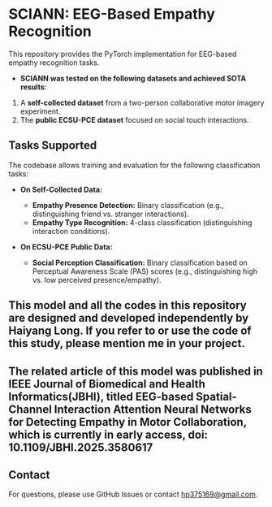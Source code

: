 # SCIANN: EEG-Based Empathy Recognition

This repository provides the PyTorch implementation for EEG-based empathy recognition tasks.

* **SCIANN was tested on the following datasets and achieved SOTA results**:
1.  A **self-collected dataset** from a two-person collaborative motor imagery experiment.
2.  The **public ECSU-PCE dataset** focused on social touch interactions.

## Tasks Supported

The codebase allows training and evaluation for the following classification tasks:

* **On Self-Collected Data:**
    * **Empathy Presence Detection:** Binary classification (e.g., distinguishing friend vs. stranger interactions).
    * **Empathy Type Recognition:** 4-class classification (distinguishing interaction conditions).

* **On ECSU-PCE Public Data:**
    * **Social Perception Classification:** Binary classification based on Perceptual Awareness Scale (PAS) scores (e.g., distinguishing high vs. low perceived presence/empathy).

## This model and all the codes in this repository are designed and developed independently by Haiyang Long. If you refer to or use the code of this study, please mention me in your project.

## The related article of this model was published in IEEE Journal of Biomedical and Health Informatics(JBHI), titled EEG-based Spatial-Channel Interaction Attention Neural Networks for Detecting Empathy in Motor Collaboration, which is currently in early access, doi: 10.1109/JBHI.2025.3580617

## Contact

For questions, please use GitHub Issues or contact hp375169@gmail.com.
